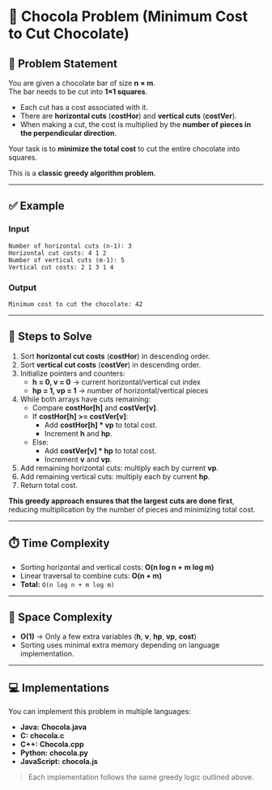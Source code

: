 # 🍫 Chocola Problem (Minimum Cost to Cut Chocolate)

## 📌 Problem Statement

You are given a chocolate bar of size **n × m**.  
The bar needs to be cut into **1×1 squares**.

- Each cut has a cost associated with it.
- There are **horizontal cuts** (**costHor**) and **vertical cuts** (**costVer**).
- When making a cut, the cost is multiplied by the **number of pieces in the perpendicular direction**.

Your task is to **minimize the total cost** to cut the entire chocolate into squares.

This is a **classic greedy algorithm problem**.

---

## ✅ Example

### Input

```
Number of horizontal cuts (n-1): 3
Horizontal cut costs: 4 1 2
Number of vertical cuts (m-1): 5
Vertical cut costs: 2 1 3 1 4
```

### Output

```
Minimum cost to cut the chocolate: 42
```

---

## 🔎 Steps to Solve

1. Sort **horizontal cut costs** (**costHor**) in descending order.
2. Sort **vertical cut costs** (**costVer**) in descending order.
3. Initialize pointers and counters:
   - **h = 0, v = 0** → current horizontal/vertical cut index
   - **hp = 1, vp = 1** → number of horizontal/vertical pieces
4. While both arrays have cuts remaining:
   - Compare **costHor[h]** and **costVer[v]**.
   - If **costHor[h] >= costVer[v]**:
     - Add **costHor[h] * vp** to total cost.
     - Increment **h** and **hp**.
   - Else:
     - Add **costVer[v] * hp** to total cost.
     - Increment **v** and **vp**.
5. Add remaining horizontal cuts: multiply each by current **vp**.
6. Add remaining vertical cuts: multiply each by current **hp**.
7. Return total cost.

**This greedy approach ensures that the largest cuts are done first**, reducing multiplication by the number of pieces and minimizing total cost.

---

## ⏱️ Time Complexity

- Sorting horizontal and vertical costs: **O(n log n + m log m)**
- Linear traversal to combine cuts: **O(n + m)**
- **Total:** `O(n log n + m log m)`

---

## 💾 Space Complexity

- **O(1)** → Only a few extra variables (**h**, **v**, **hp**, **vp**, **cost**)
- Sorting uses minimal extra memory depending on language implementation.

---

## 💻 Implementations

You can implement this problem in multiple languages:

- **Java:** **Chocola.java**
- **C:** **chocola.c**
- **C++:** **Chocola.cpp**
- **Python:** **chocola.py**
- **JavaScript:** **chocola.js**

> Each implementation follows the same greedy logic outlined above.
